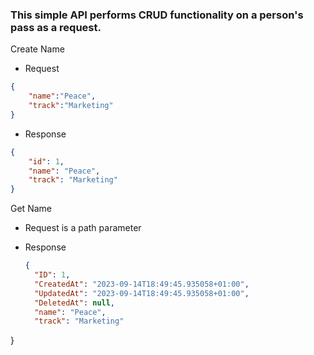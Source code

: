 ### This simple API performs CRUD functionality on a person's pass as a request.

Create Name 
- Request
```json
{
    "name":"Peace",
    "track":"Marketing"
}
```
- Response
```json
{
    "id": 1,
    "name": "Peace",
    "track": "Marketing"
}
```

Get Name
- Request is a path parameter

- Response
  ```json
  {
    "ID": 1,
    "CreatedAt": "2023-09-14T18:49:45.935058+01:00",
    "UpdatedAt": "2023-09-14T18:49:45.935058+01:00",
    "DeletedAt": null,
    "name": "Peace",
    "track": "Marketing"
}
  ```

